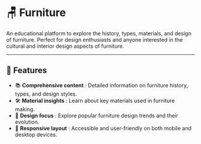 # 🪑 Furniture

An educational platform to explore the history, types, materials, and design of furniture. Perfect for design enthusiasts and anyone interested in the cultural and interior design aspects of furniture.

---

## 🚀 Features  
- 📚 **Comprehensive content** : Detailed information on furniture history, types, and design styles.  
- 🛠️ **Material insights** : Learn about key materials used in furniture making.  
- 🎨 **Design focus** : Explore popular furniture design trends and their evolution.  
- 📱 **Responsive layout** : Accessible and user-friendly on both mobile and desktop devices.
